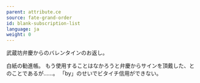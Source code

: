 ```yaml
---
parent: attribute.ce
source: fate-grand-order
id: blank-subscription-list
language: ja
weight: 0
---
```


武蔵坊弁慶からのバレンタインのお返し。

白紙の勧進帳。
もう使用することはなかろうと弁慶からサインを頂戴した、とのことであるが……。
「by」のせいでビタイチ信用ができない。
